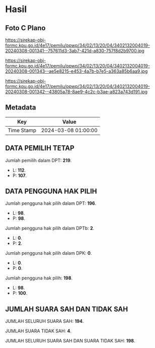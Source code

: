 # Hasil

## Foto C Plano

https://sirekap-obj-formc.kpu.go.id/4e17/pemilu/ppwp/34/02/13/20/04/3402132004019-20240308-001341--757611d3-3ab7-421d-a830-757f8d2b9700.jpg

https://sirekap-obj-formc.kpu.go.id/4e17/pemilu/ppwp/34/02/13/20/04/3402132004019-20240308-001343--ae5e8215-e453-4a7b-b7e5-a363a85b6aa9.jpg

https://sirekap-obj-formc.kpu.go.id/4e17/pemilu/ppwp/34/02/13/20/04/3402132004019-20240308-001342--43805a78-8ae9-4c2c-b3ae-a823a743d191.jpg


## Metadata

| Key        | Value               |
| ---------- | ------------------- |
| Time Stamp | 2024-03-08 01:00:00 |


## DATA PEMILIH TETAP

Jumlah pemilih dalam DPT: **219**.
 * L: **112**.
 * P: **107**.

## DATA PENGGUNA HAK PILIH

Jumlah pengguna hak pilih dalam DPT: **196**.
 * L: **98**.
 * P: **98**.

Jumlah pengguna hak pilih dalam DPTb: **2**.
 * L: **0**.
 * P: **2**.

Jumlah pengguna hak pilih dalam DPK: **0**.
 * L: **0**.
 * P: **0**.

Jumlah pengguna hak pilih: **198**.
 * L: **98**.
 * P: **100**.

## JUMLAH SUARA SAH DAN TIDAK SAH

JUMLAH SELURUH SUARA SAH: **194**.

JUMLAH SUARA TIDAK SAH: **4**.

JUMLAH SELURUH SUARA SAH DAN SUARA TIDAK SAH: **198**.


